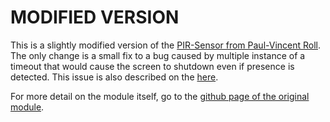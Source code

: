 # MODIFIED VERSION

This is a slightly modified version of the [PIR-Sensor from Paul-Vincent Roll](https://github.com/paviro/MMM-PIR-Sensor). The only change is a small fix to a bug caused by multiple instance of a timeout that would cause the screen to shutdown even if presence is detected. This issue is also described on the [here](https://github.com/paviro/MMM-PIR-Sensor/issues/120). 

For more detail on the module itself, go to the [github page of the original module](https://github.com/paviro/MMM-PIR-Sensor).
